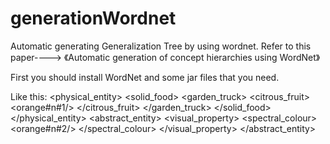 # generationWordnet
Automatic generating Generalization Tree by using wordnet.
Refer to this paper----> 《Automatic generation of concept hierarchies using WordNet》

First you should install WordNet and some jar files that you need.


Like this:
<GeneralizationTree>
  <entity>
    <physical_entity>
      <matter>
        <solid>
          <solid_food>
            <garden_truck>
              <citrous_fruit>
                <orange#n#1/>
              </citrous_fruit>
            </garden_truck>
          </solid_food>
        </solid>
      </matter>
    </physical_entity>
    <abstract_entity>
      <abstraction>
        <attribute>
          <property>
            <visual_property>
              <spectral_colour>
                <orange#n#2/>
              </spectral_colour>
            </visual_property>
          </property>
        </attribute>
      </abstraction>
    </abstract_entity>
